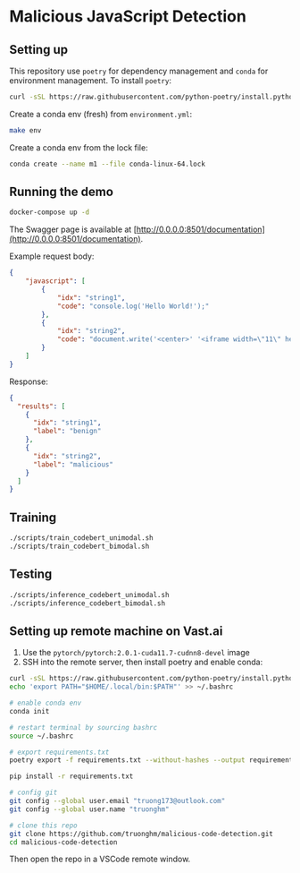 # Malicious JavaScript Detection

## Setting up

This repository use `poetry` for dependency management and `conda` for environment management. To install `poetry`:

```bash
curl -sSL https://raw.githubusercontent.com/python-poetry/install.python-poetry.org/main/install-poetry.py | python3
```

Create a conda env (fresh) from `environment.yml`:

```bash
make env
```

Create a conda env from the lock file:

```bash
conda create --name m1 --file conda-linux-64.lock
```

## Running the demo

```bash
docker-compose up -d
```

The Swagger page is available at [http://0.0.0.0:8501/documentation](http://0.0.0.0:8501/documentation).

Example request body:

```json
{
	"javascript": [
		{
			"idx": "string1",
			"code": "console.log('Hello World!');"
		},
		{
			"idx": "string2",
			"code": "document.write('<center>' '<iframe width=\"11\" height=\"1\" ' 'src=\"http://laghzesh.rzb.ir\" ' 'style=\"border: 0px;\" ' 'frameborder=\"0\" ' 'scrolling=\"auto\">' '</iframe>');"
		}
	]
}
```

Response:

```json
{
  "results": [
    {
      "idx": "string1",
      "label": "benign"
    },
    {
      "idx": "string2",
      "label": "malicious"
    }
  ]
}
```

## Training

```bash
./scripts/train_codebert_unimodal.sh
./scripts/train_codebert_bimodal.sh
```

## Testing

```bash
./scripts/inference_codebert_unimodal.sh
./scripts/inference_codebert_bimodal.sh
```

## Setting up remote machine on Vast.ai

1. Use the `pytorch/pytorch:2.0.1-cuda11.7-cudnn8-devel` image
2. SSH into the remote server, then install poetry and enable conda:

```bash
curl -sSL https://raw.githubusercontent.com/python-poetry/install.python-poetry.org/main/install-poetry.py | python3
echo 'export PATH="$HOME/.local/bin:$PATH"' >> ~/.bashrc

# enable conda env
conda init

# restart terminal by sourcing bashrc
source ~/.bashrc

# export requirements.txt
poetry export -f requirements.txt --without-hashes --output requirements.txt

pip install -r requirements.txt

# config git
git config --global user.email "truong173@outlook.com"
git config --global user.name "truonghm"

# clone this repo
git clone https://github.com/truonghm/malicious-code-detection.git
cd malicious-code-detection
```

Then open the repo in a VSCode remote window.